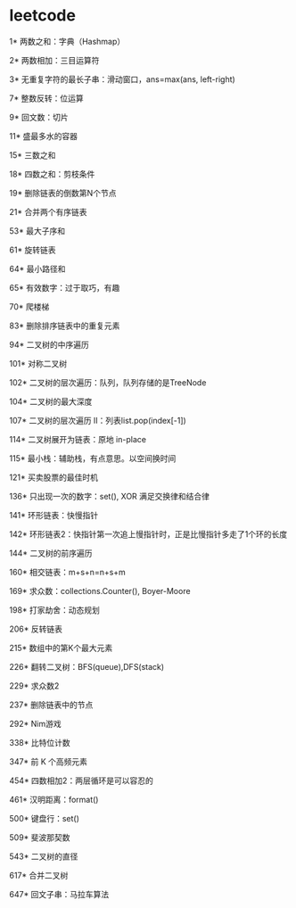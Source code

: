 # leetcode
1* 两数之和：字典（Hashmap）

2* 两数相加：三目运算符

3* 无重复字符的最长子串：滑动窗口，ans=max(ans, left-right)

7* 整数反转：位运算

9* 回文数：切片

11* 盛最多水的容器

15* 三数之和

18* 四数之和：剪枝条件

19* 删除链表的倒数第N个节点

21* 合并两个有序链表

53* 最大子序和

61* 旋转链表

64* 最小路径和

65* 有效数字：过于取巧，有趣

70* 爬楼梯

83* 删除排序链表中的重复元素

94* 二叉树的中序遍历

101* 对称二叉树

102* 二叉树的层次遍历：队列，队列存储的是TreeNode

104* 二叉树的最大深度

107* 二叉树的层次遍历 II：列表list.pop(index[-1])

114* 二叉树展开为链表：原地 in-place

115* 最小栈：辅助栈，有点意思。以空间换时间

121* 买卖股票的最佳时机

136* 只出现一次的数字：set(), XOR 满足交换律和结合律

141* 环形链表：快慢指针

142* 环形链表2：快指针第一次追上慢指针时，正是比慢指针多走了1个环的长度

144* 二叉树的前序遍历

160* 相交链表：m+s+n=n+s+m

169* 求众数：collections.Counter(), Boyer-Moore

198* 打家劫舍：动态规划

206* 反转链表

215* 数组中的第K个最大元素

226* 翻转二叉树：BFS(queue),DFS(stack)

229* 求众数2

237* 删除链表中的节点

292* Nim游戏

338* 比特位计数

347* 前 K 个高频元素

454* 四数相加2：两层循环是可以容忍的

461* 汉明距离：format()

500* 键盘行：set()

509* 斐波那契数

543* 二叉树的直径

617* 合并二叉树

647* 回文子串：马拉车算法
